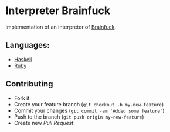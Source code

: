 Interpreter Brainfuck
=====================

Implementation of an interpreter of [Brainfuck].

## Languages:
* [Haskell]
* [Ruby]


## Contributing
* Fork it
* Create your feature branch (`git checkout -b my-new-feature`)
* Commit your changes (`git commit -am 'Added some feature'`)
* Push to the branch (`git push origin my-new-feature`)
* Create new *Pull Request*

[Brainfuck]: http://en.wikipedia.org/wiki/Brainfuck
[Haskell]:https://github.com/slon1024/interpreter_brainfuck/tree/master/haskell
[Ruby]:https://github.com/slon1024/interpreter_brainfuck/tree/master/ruby
